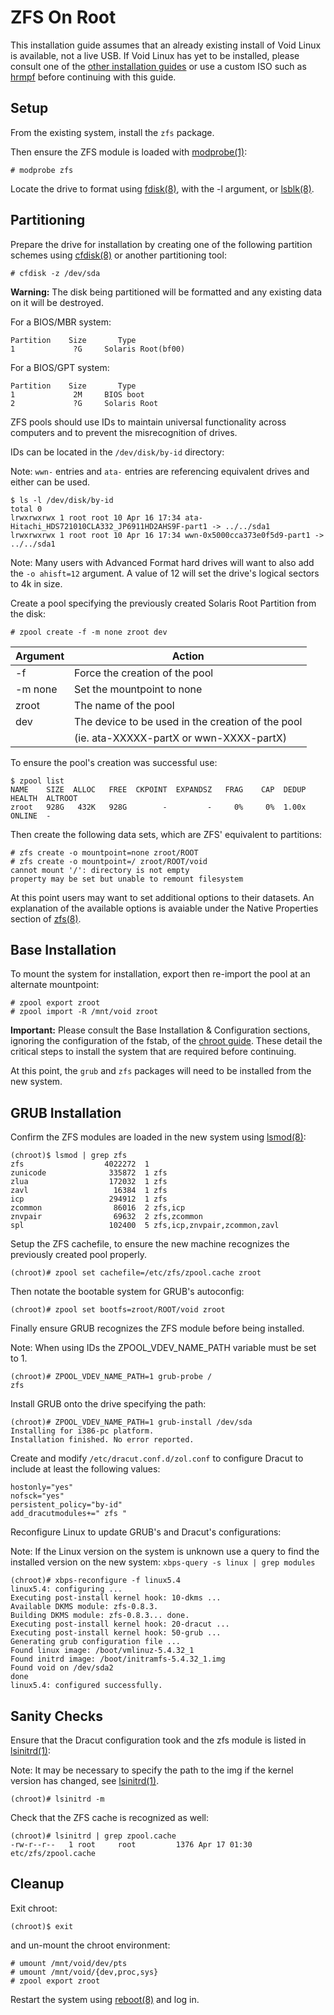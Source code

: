 # ZFS On Root

This installation guide assumes that an already existing install of Void Linux
is available, not a live USB. If Void Linux has yet to be installed, please
consult one of the [other installation guides](./index.md) or use a custom ISO
such as [hrmpf](https://github.com/leahneukirchen/hrmpf) before continuing with
this guide.

## Setup

From the existing system, install the `zfs` package.

Then ensure the ZFS module is loaded with
[modprobe(1)](https://man.voidlinux.org/modprobe):

```
# modprobe zfs
```

Locate the drive to format using [fdisk(8)](https://man.voidlinux.org/fdisk.8),
with the -l argument, or [lsblk(8)](https://man.voidlinux.org/lsblk.8).

## Partitioning

Prepare the drive for installation by creating one of the following partition
schemes using [cfdisk(8)](https://man.voidlinux.org/cfdisk.8) or another
partitioning tool:

```
# cfdisk -z /dev/sda
```

**Warning:** The disk being partitioned will be formatted and any existing data
on it will be destroyed.

For a BIOS/MBR system:

```
Partition    Size       Type
1             ?G     Solaris Root(bf00)
```

For a BIOS/GPT system:

```
Partition    Size       Type
1             2M     BIOS boot    
2             ?G     Solaris Root
```

ZFS pools should use IDs to maintain universal functionality across computers
and to prevent the misrecognition of drives.

IDs can be located in the `/dev/disk/by-id` directory:

Note: `wwn-` entries and `ata-` entries are referencing equivalent drives and
either can be used.

```
$ ls -l /dev/disk/by-id
total 0
lrwxrwxrwx 1 root root 10 Apr 16 17:34 ata-Hitachi_HDS721010CLA332_JP6911HD2AHS9F-part1 -> ../../sda1
lrwxrwxrwx 1 root root 10 Apr 16 17:34 wwn-0x5000cca373e0f5d9-part1 -> ../../sda1
```

Note: Many users with Advanced Format hard drives will want to also add the `-o
ahisft=12` argument. A value of 12 will set the drive's logical sectors to 4k in
size.

Create a pool specifying the previously created Solaris Root Partition from the
disk:

```
# zpool create -f -m none zroot dev
```

| Argument | Action                                            |
|----------|---------------------------------------------------|
| -f       | Force the creation of the pool                    |
| -m none  | Set the mountpoint to none                        |
| zroot    | The name of the pool                              |
| dev      | The device to be used in the creation of the pool |
|          | (ie. ata-XXXXX-partX or wwn-XXXX-partX)           |

To ensure the pool's creation was successful use:

```
$ zpool list
NAME    SIZE  ALLOC   FREE  CKPOINT  EXPANDSZ   FRAG    CAP  DEDUP    HEALTH  ALTROOT
zroot   928G   432K   928G        -         -     0%     0%  1.00x    ONLINE  -
```

Then create the following data sets, which are ZFS' equivalent to partitions:

```
# zfs create -o mountpoint=none zroot/ROOT
# zfs create -o mountpoint=/ zroot/ROOT/void
cannot mount '/': directory is not empty
property may be set but unable to remount filesystem
```

At this point users may want to set additional options to their datasets. An
explanation of the available options is avaiable under the Native Properties
section of [zfs(8)](https://man.voidlinux.org/zfs.8#Native_Properties).

## Base Installation

To mount the system for installation, export then re-import the pool at an
alternate mountpoint:

```
# zpool export zroot
# zpool import -R /mnt/void zroot
```

**Important:** Please consult the Base Installation & Configuration sections,
ignoring the configuration of the fstab, of the [chroot
guide](./chroot.md#base-installation). These detail the critical steps to
install the system that are required before continuing.

At this point, the `grub` and `zfs` packages will need to be installed from the
new system.

## GRUB Installation

Confirm the ZFS modules are loaded in the new system using
[lsmod(8)](https://man.voidlinux.org/lsmod.8):

```
(chroot)$ lsmod | grep zfs
zfs                  4022272  1
zunicode              335872  1 zfs
zlua                  172032  1 zfs
zavl                   16384  1 zfs
icp                   294912  1 zfs
zcommon                86016  2 zfs,icp
znvpair                69632  2 zfs,zcommon
spl                   102400  5 zfs,icp,znvpair,zcommon,zavl
```

Setup the ZFS cachefile, to ensure the new machine recognizes the previously
created pool properly.

```
(chroot)# zpool set cachefile=/etc/zfs/zpool.cache zroot
```

Then notate the bootable system for GRUB's autoconfig:

```
(chroot)# zpool set bootfs=zroot/ROOT/void zroot
```

Finally ensure GRUB recognizes the ZFS module before being installed.

Note: When using IDs the ZPOOL_VDEV_NAME_PATH variable must be set to 1.

```
(chroot)# ZPOOL_VDEV_NAME_PATH=1 grub-probe /
zfs
```

Install GRUB onto the drive specifying the path:

```
(chroot)# ZPOOL_VDEV_NAME_PATH=1 grub-install /dev/sda
Installing for i386-pc platform.
Installation finished. No error reported.
```

Create and modify `/etc/dracut.conf.d/zol.conf` to configure Dracut to include
at least the following values:

```
hostonly="yes"
nofsck="yes"
persistent_policy="by-id"
add_dracutmodules+=" zfs "
```

Reconfigure Linux to update GRUB's and Dracut's configurations:

Note: If the Linux version on the system is unknown use a query to find the
installed version on the new system: `xbps-query -s linux | grep modules`

```
(chroot)# xbps-reconfigure -f linux5.4
linux5.4: configuring ...
Executing post-install kernel hook: 10-dkms ...
Available DKMS module: zfs-0.8.3.
Building DKMS module: zfs-0.8.3... done.
Executing post-install kernel hook: 20-dracut ...
Executing post-install kernel hook: 50-grub ...
Generating grub configuration file ...
Found linux image: /boot/vmlinuz-5.4.32_1
Found initrd image: /boot/initramfs-5.4.32_1.img
Found void on /dev/sda2
done
linux5.4: configured successfully.
```

## Sanity Checks

Ensure that the Dracut configuration took and the zfs module is listed in
[lsinitrd(1)](https://man.voidlinux.org/lsinitrd):

Note: It may be necessary to specify the path to the img if the kernel version
has changed, see [lsinitrd(1)](https://man.voidlinux.org/lsinitrd).

```
(chroot)# lsinitrd -m
```

Check that the ZFS cache is recognized as well:

```
(chroot)# lsinitrd | grep zpool.cache
-rw-r--r--   1 root     root         1376 Apr 17 01:30 etc/zfs/zpool.cache
```

## Cleanup

Exit chroot:

```
(chroot)$ exit
```

and un-mount the chroot environment:

```
# umount /mnt/void/dev/pts
# umount /mnt/void/{dev,proc,sys}
# zpool export zroot
```

Restart the system using [reboot(8)](https://man.voidlinux.org/reboot.8) and log
in.
